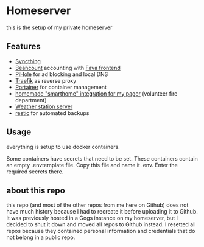 # Homeserver

this is the setup of my private homeserver

## Features
- [Syncthing](https://syncthing.net/)
- [Beancount](https://github.com/beancount/beancount) accounting with [Fava frontend](https://github.com/beancount/fava)
- [PiHole](https://pi-hole.net/) for ad blocking and local DNS
- [Traefik](https://traefik.io/traefik/) as reverse proxy
- [Portainer](https://www.portainer.io/) for container management
- [homemade "smarthome" integration for my pager](https://github.com/Luisg111/melderserver) (volunteer fire department)
- [Weather station server](https://github.com/Luisg111/Wetterstation_server)
- [restic](https://restic.net/) for automated backups


## Usage
everything is setup to use docker containers.

Some containers have secrets that need to be set. These containers contain an empty .envtemplate file. Copy this file and name it .env. Enter the required secrets there.

## about this repo
this repo (and most of the other repos from me here on Github) does not have much history because I had to recreate it before uploading it to Github.
It was previously hosted in a Gogs instance on my homeserver, but I decided to shut it down and moved all repos to Github instead.
I resetted all repos because they contained personal information and credentials that do not belong in a public repo.
